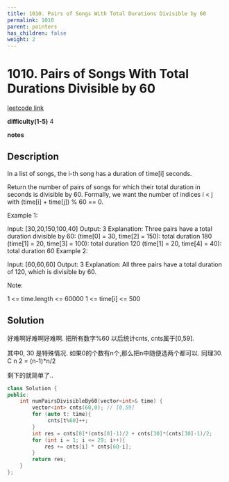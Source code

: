 ```yaml
---
title: 1010. Pairs of Songs With Total Durations Divisible by 60
permalink: 1010
parent: pointers
has_children: false
weight: 2
---
```

# 1010. Pairs of Songs With Total Durations Divisible by 60
[leetcode link](https://leetcode.com/problems/pairs-of-songs-with-total-durations-divisible-by-60/)

**difficulty(1-5)** 
4

**notes**   


## Description
In a list of songs, the i-th song has a duration of time[i] seconds. 

Return the number of pairs of songs for which their total duration in seconds is divisible by 60.  Formally, we want the number of indices i < j with (time[i] + time[j]) % 60 == 0.

 

Example 1:

Input: [30,20,150,100,40]
Output: 3
Explanation: Three pairs have a total duration divisible by 60:
(time[0] = 30, time[2] = 150): total duration 180
(time[1] = 20, time[3] = 100): total duration 120
(time[1] = 20, time[4] = 40): total duration 60
Example 2:

Input: [60,60,60]
Output: 3
Explanation: All three pairs have a total duration of 120, which is divisible by 60.
 

Note:

1 <= time.length <= 60000
1 <= time[i] <= 500

## Solution
好难啊好难啊好难啊.
把所有数字%60 以后统计cnts, cnts属于[0,59]. 

其中0, 30 是特殊情况. 如果0的个数有n个,那么把n中随便选两个都可以. 同理30. C n 2 = (n-1)*n/2

剩下的就简单了..

```c++
class Solution {
public:
    int numPairsDivisibleBy60(vector<int>& time) {
        vector<int> cnts(60,0); // [0,59]
        for (auto t: time){
             cnts[t%60]++;
        }
        int res = cnts[0]*(cnts[0]-1)/2 + cnts[30]*(cnts[30]-1)/2;
        for (int i = 1; i <= 29; i++){
            res += cnts[i] * cnts[60-i];
        }
        return res;        
    }
};
```

<!-- 
Default label
{: .label }

Blue label
{: .label .label-blue }

Stable
{: .label .label-green }

New release
{: .label .label-purple }

Coming soon
{: .label .label-yellow }

Deprecated
{: .label .label-red } -->
